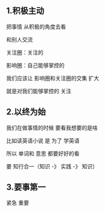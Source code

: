 ## 1.积极主动

把事情 从积极的角度去看

和别人交流



关注圈：关注的

影响圈：自己能够掌控的



我们应该让 影响圈和关注圈的交集 扩大

就是对我们能够掌控的 关注



## 2.以终为始

我们在做事情的时候 要看我想要的是啥

比如读英语小说 是 为了 学英语

所以 单词和 意思 都要好好的看

要 知行合一（知识 -》 实践 -》 知识）



## 3.要事第一

紧急 重要

